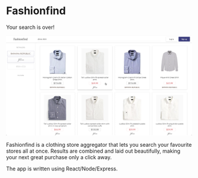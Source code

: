 # Fashionfind

Your search is over!

![alt text](./fashionfind.png)

Fashionfind is a clothing store aggregator that lets you search your favourite stores all at once. Results are combined and laid out beautifully, making your next great purchase only a click away.

The app is written using React/Node/Express.
